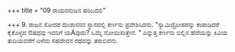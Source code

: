 +++
title = "09 ರಾಯನನುಜನ ಹರಿಬದಲಿ"

+++
9. ರಾಜನ ಸೋದರ ದುಃಶಾಸನನ ಸ್ಥಾನದಲ್ಲಿ ಕರ್ಣನು ಪ್ರವೇಶಿಸಿದನು. "ಸ್ವಾಮಿದ್ರೋಹರನ್ನು ಕಾಪಾಡಿದರೆ ಕೈಕೊಳ್ಳದ ಔಷಧವು ಇವರಿಗೆ ಯÁವುದು? ಒಮ್ಮೆ  ನೋಯಿಸುತ್ತೇನೆ. " ಎನ್ನುತ್ತ ಕರ್ಣನು ಬಿಲ್ಲಿನ ಹೆದೆಯನ್ನು ಕಿವಿಯ ತುದಿಯವರೆಗೆ ಎಳೆದು ಸಹದೇವನ ರಥವನ್ನು ತರುಬಿದನು.